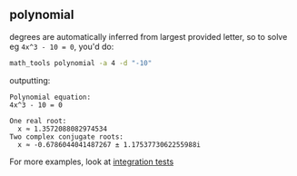 ## polynomial
degrees are automatically inferred from largest provided letter, so to solve eg `4x^3 - 10 = 0`, you'd do:
```sh
math_tools polynomial -a 4 -d "-10"
```
outputting:
```
Polynomial equation:
4x^3 - 10 = 0

One real root:
  x ≈ 1.3572088082974534
Two complex conjugate roots:
  x ≈ -0.6786044041487267 ± 1.1753773062255988i
```

For more examples, look at [integration tests](../tests/integration/polynomial_tests.rs)
